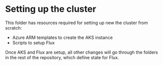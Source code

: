 # Setting up the cluster

This folder has resources required for setting up new the cluster from scratch:
* Azure ARM templates to create the AKS instance
* Scripts to setup Flux

Once AKS and Flux are setup, all other changes will go through the folders in the rest of the repository, which define state for Flux.